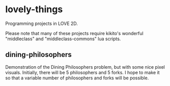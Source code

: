# lovely-things
Programming projects in LOVE 2D.

Please note that many of these projects require kikito's wonderful "middleclass" and "middleclass-commons" lua scripts.

## dining-philosophers
Demonstration of the Dining Philosophers problem, but with some nice pixel visuals. Initially, there will be 5 philosophers and 5 forks. I hope to make it so that a variable number of philosophers and forks will be possible.